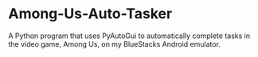 # Among-Us-Auto-Tasker
A Python program that uses PyAutoGui to automatically complete tasks in the video game, Among Us, on my BlueStacks Android emulator.
